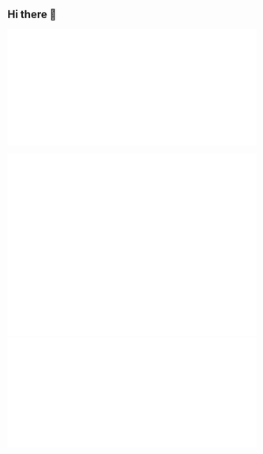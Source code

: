 ## Hi there 👋

<p align="center"><img src="/metrics.classic.svg" alt="Metrics"></p>

<picture>
  <img src="/metrics.plugin.habits.facts.svg" alt="Metrics">
</picture>

<picture>
  <img src="/metrics.plugin.achievements.compact.svg" alt="Facts">
</picture>



<!--
**davidstrasak/davidstrasak** is a ✨ _special_ ✨ repository because its `README.md` (this file) appears on your GitHub profile.

Here are some ideas to get you started:

- 🔭 I’m currently working on ...
- 🌱 I’m currently learning ...
- 👯 I’m looking to collaborate on ...
- 🤔 I’m looking for help with ...
- 💬 Ask me about ...
- 📫 How to reach me: ...
- 😄 Pronouns: ...
- ⚡ Fun fact: ...
-->
